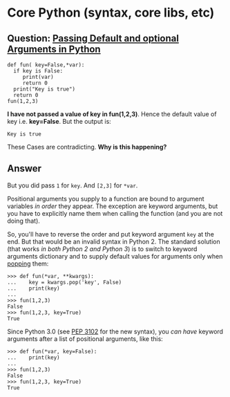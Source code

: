 # Core Python (syntax, core libs, etc)


## Question: [Passing Default and optional Arguments in Python](https://stackoverflow.com/q/45078413/404556)

    def fun( key=False,*var):
      if key is False:
         print(var)
         return 0
      print("Key is true")
      return 0
    fun(1,2,3)

**I have not passed a value of key in fun(1,2,3)**. Hence the default value of key i.e. **key=False**. But the output is:

    Key is true

These Cases are contradicting. **Why is this happening?**


## Answer

But you did pass `1` for `key`. And `[2,3]` for `*var`.

Positional arguments you supply to a function are bound to argument variables *in order* they
appear. The exception are keyword arguments, but you have to explicitly name them when calling the
function (and you are not doing that).

So, you'll have to reverse the order and put keyword argument `key` at the end. But that would be an
invalid syntax in Python 2. The standard solution (that works *in both Python 2 and Python 3*) is to
switch to keyword arguments dictionary and to supply default values for arguments only when
[popping](https://docs.python.org/2/library/stdtypes.html#dict.pop) them:

    >>> def fun(*var, **kwargs):
    ...    key = kwargs.pop('key', False)
    ...    print(key)
    ... 
    >>> fun(1,2,3)
    False
    >>> fun(1,2,3, key=True)
    True

Since Python 3.0 (see [PEP 3102](https://www.python.org/dev/peps/pep-3102/) for the  new syntax),
you *can have* keyword arguments after a list of positional arguments, like this:

    >>> def fun(*var, key=False):
    ...    print(key)
    ... 
    >>> fun(1,2,3)
    False
    >>> fun(1,2,3, key=True)
    True

